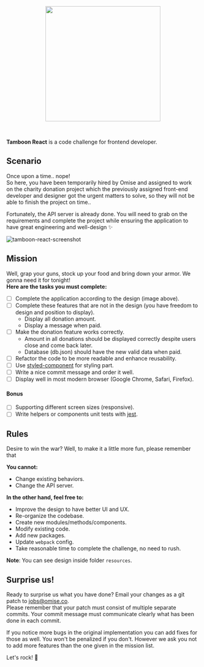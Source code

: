 <p align="center">
  <a href='https://www.omise.co'>
    <img src="https://cdn.omise.co/assets/omise-logo/omise-wordmark.png" width="300" />
  </a>
</p>
<br />


**Tamboon React** is a code challenge for frontend developer.

## Scenario
Once upon a time.. nope!  
So here, you have been temporarily hired by Omise and assigned to work on the charity donation project which the previously assigned front-end developer and designer got the urgent matters to solve, so they will not be able to finish the project on time..

Fortunately, the API server is already done. You will need to grab on the requirements and complete the project while ensuring the application to have great engineering and well-design ✨

![tamboon-react-screenshot](https://git.omise.co/storage/user/56/files/b407c6c4-ad09-11e7-8792-dc5b468333df)

## Mission
Well, grap your guns, stock up your food and bring down your armor. We gonna need it for tonight!  
**Here are the tasks you must complete:**

- [ ] Complete the application according to the design (image above).
- [ ] Complete these features that are not in the design (you have freedom to design and position to display).
  - Display all donation amount.
  - Display a message when paid.
- [ ] Make the donation feature works correctly.
  - Amount in all donations should be displayed correctly despite users close and come back later.
  - Database (db.json) should have the new valid data when paid.
- [ ] Refactor the code to be more readable and enhance reusability.
- [ ] Use [styled-component](https://www.styled-components.com/) for styling part.
- [ ] Write a nice commit message and order it well.
- [ ] Display well in most modern browser (Google Chrome, Safari, Firefox).

#### Bonus
- [ ] Supporting different screen sizes (responsive).
- [ ] Write helpers or components unit tests with [jest](https://facebook.github.io/jest/).

## Rules
Desire to win the war? Well, to make it a little more fun, please remember that

**You cannot:**
- Change existing behaviors.
- Change the API server.

**In the other hand, feel free to:**
- Improve the design to have better UI and UX.
- Re-organize the codebase.
- Create new modules/methods/components.
- Modify existing code.
- Add new packages.
- Update `webpack` config.
- Take reasonable time to complete the challenge, no need to rush.


**Note**: You can see design inside folder `resources`.


## Surprise us!
Ready to surprise us what you have done? Email your changes as a git patch to jobs@omise.co.  
Please remember that your patch must consist of multiple separate commits. Your commit message must communicate clearly what has been done in each commit.

If you notice more bugs in the original implementation you can add fixes for those as well. You won't be penalized if you don't. However we ask you not to add more features than the one given in the mission list.

Let's rock! :metal:
